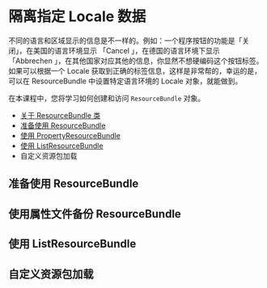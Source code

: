 # 隔离指定 Locale 数据

不同的语言和区域显示的信息是不一样的。例如：一个程序按钮的功能是「关闭」，在美国的语言环境显示 「Cancel 」，在德国的语言环境下显示「Abbrechen 」，在其他国家对应其他的信息，你显然不想硬编码这个按钮标签。如果可以根据一个 Locale 获取到正确的标签信息，这样是非常帮的，幸运的是，可以在 ResourceBundle 中设置特定语言环境的 Locale 对象，就能做到。

在本课程中，您将学习如何创建和访问 `ResourceBundle` 对象。



- [关于 ResourceBundle 类](./concept.md)
- [准备使用 ResourceBundle](./prepare.md) 
- [使用 PropertyResourceBundle](./propfile.md)
- [使用 ListResourceBundle]() 
- 自定义资源包加载



## 准备使用 ResourceBundle 

## 使用属性文件备份 ResourceBundle 

## 使用 ListResourceBundle 

## 自定义资源包加载

